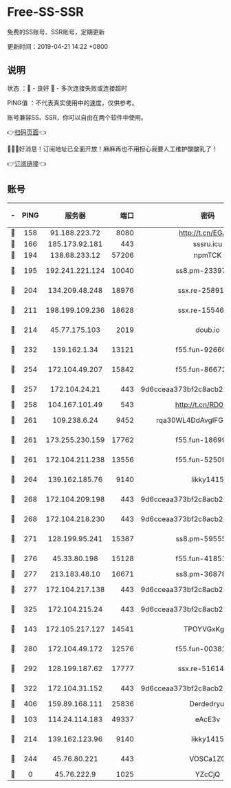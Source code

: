 # Free-SS-SSR

免费的SS账号、SSR账号，定期更新

更新时间：2019-04-21 14:22 +0800

## 说明

状态     ：🙂 - 良好 🙁 - 多次连接失败或连接超时

PING值   ：不代表真实使用中的速度，仅供参考。

账号兼容SS、SSR，你可以自由在两个软件中使用。

👉[扫码页面](https://liesauer.github.io/Free-SS-SSR/)👈

🎉🎉🎉好消息！订阅地址已全面开放！麻麻再也不用担心我要人工维护酸酸乳了！

👉[订阅链接](https://www.liesauer.net/yogurt/subscribe?ACCESS_TOKEN=DAYxR3mMaZAsaqUb)👈

## 账号

|-|PING|服务器|端口|密码|加密方式|区域|
|:----:|:----:|:-----:|-----:|:----:|:----:|:----:|
|🙂|158|91.188.223.72|8080|http://t.cn/EGJIyrl|rc4-md5|RU|
|🙂|166|185.173.92.181|443|sssru.icu|rc4-md5|RU|
|🙂|194|138.68.233.12|57206|npmTCK|rc4-md5|US|
|🙂|195|192.241.221.124|10040|ss8.pm-23397099|aes-256-cfb|US|
|🙂|204|134.209.48.248|18976|ssx.re-25891402|aes-256-cfb|US|
|🙂|211|198.199.109.236|18628|ssx.re-15546219|aes-256-cfb|US|
|🙂|214|45.77.175.103|2019|doub.io|aes-128-ctr|SG|
|🙂|232|139.162.1.34|13121|f55.fun-92660214|aes-256-cfb|SG|
|🙂|254|172.104.49.207|15842|f55.fun-86672367|aes-256-cfb|SG|
|🙂|257|172.104.24.21|443|9d6cceaa373bf2c8acb22e60b6a58be6|aes-256-cfb|US|
|🙂|258|104.167.101.49|543|http://t.cn/RD0D7sx|rc4-md5|CA|
|🙂|261|109.238.6.24|9452|rqa30WL4DdAvgIFG6Fs3znzTa|aes-256-cfb|FR|
|🙂|261|173.255.230.159|17762|f55.fun-18699425|aes-256-cfb|US|
|🙂|261|172.104.211.238|13556|f55.fun-52509074|aes-256-cfb|US|
|🙂|264|139.162.185.76|9140|likky1415|aes-256-cfb|DE|
|🙂|268|172.104.209.198|443|9d6cceaa373bf2c8acb22e60b6a58be6|aes-256-cfb|US|
|🙂|268|172.104.218.230|443|9d6cceaa373bf2c8acb22e60b6a58be6|aes-256-cfb|US|
|🙂|271|128.199.95.241|15387|ss8.pm-59555042|aes-256-cfb|SG|
|🙂|276|45.33.80.198|15128|f55.fun-41851315|aes-256-cfb|US|
|🙂|277|213.183.48.10|16671|ss8.pm-36878004|rc4-md5|RU|
|🙂|277|172.104.217.138|443|9d6cceaa373bf2c8acb22e60b6a58be6|aes-256-cfb|US|
|🙂|325|172.104.215.24|443|9d6cceaa373bf2c8acb22e60b6a58be6|aes-256-cfb|US|
|🙂|143|172.105.217.127|14541|TPOYVGxKglpi|aes-256-cfb|JP|
|🙂|280|172.104.49.172|12576|f55.fun-00381492|aes-256-cfb|SG|
|🙂|292|128.199.187.62|17777|ssx.re-51614706|aes-256-cfb|SG|
|🙂|322|172.104.31.152|443|9d6cceaa373bf2c8acb22e60b6a58be6|aes-256-cfb|US|
|🙂|406|159.89.168.111|25836|Derdedryuj|chacha20|IN|
|🙁|103|114.24.114.183|49337|eAcE3v|chacha20-ietf|TW|
|🙁|214|139.162.123.96|9140|likky1415|aes-256-cfb|JP|
|🙁|244|45.76.80.221|443|VOSCa1ZG|aes-256-cfb|DE|
|🙁|0|45.76.222.9|1025|YZcCjQ|rc4-md5|JP|
